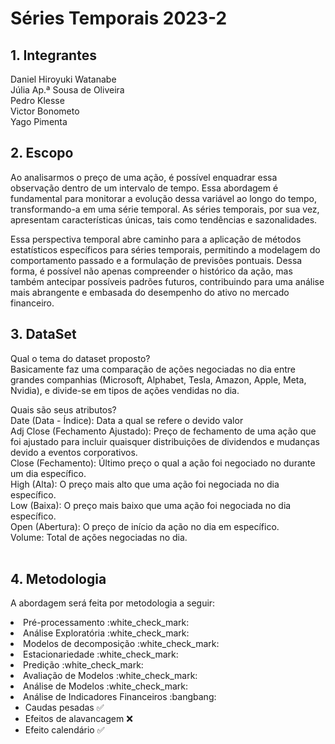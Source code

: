 # Séries Temporais 2023-2
## **1. Integrantes**<br>
Daniel Hiroyuki Watanabe<br>
Júlia Ap.ª Sousa de Oliveira <br>
Pedro Klesse <br>
Victor Bonometo <br>
Yago Pimenta <br>

## **2. Escopo**<br>
Ao analisarmos o preço de uma ação, é possível enquadrar essa observação dentro de um intervalo de tempo. Essa abordagem é fundamental para monitorar a evolução dessa variável ao longo do tempo, transformando-a em uma série temporal. As séries temporais, por sua vez, apresentam características únicas, tais como tendências e sazonalidades.

Essa perspectiva temporal abre caminho para a aplicação de métodos estatísticos específicos para séries temporais, permitindo a modelagem do comportamento passado e a formulação de previsões pontuais. Dessa forma, é possível não apenas compreender o histórico da ação, mas também antecipar possíveis padrões futuros, contribuindo para uma análise mais abrangente e embasada do desempenho do ativo no mercado financeiro.
<br>

## **3. DataSet**<br>

Qual o tema do dataset proposto? <br>
Basicamente faz uma comparação de ações negociadas no dia entre grandes companhias (Microsoft, Alphabet, Tesla, Amazon, Apple, Meta, Nvidia), e divide-se em tipos de ações vendidas no dia.

Quais são seus atributos? <br>
Date (Data - Índice): Data a qual se refere o devido valor <br>
Adj Close (Fechamento Ajustado): Preço de fechamento de uma ação que foi ajustado para incluir quaisquer distribuições de dividendos e mudanças devido a eventos corporativos. <br>
Close (Fechamento): Último preço o qual a ação foi negociado no durante um dia específico. <br>
High (Alta): O preço mais alto que uma ação foi negociada no dia específico.<br>
Low (Baixa): O preço mais baixo que uma ação foi negociada no dia específico.<br>
Open (Abertura): O preço de início da ação no dia em específico.<br>
Volume: Total de ações negociadas no dia.<br>
<br>

## **4. Metodologia**
A abordagem será feita por metodologia a seguir: 

<li> Pré-processamento :white_check_mark: <br> 

<li> Análise Exploratória :white_check_mark: <br>

<li> Modelos de decomposição :white_check_mark: <br>

<li> Estacionariedade :white_check_mark: <br>

<li> Predição :white_check_mark: <br>

<li> Avaliação de Modelos :white_check_mark:<br>

<li> Análise de Modelos :white_check_mark: <br>

<li> Análise de Indicadores Financeiros :bangbang: <br>

* Caudas pesadas :white_check_mark:
* Efeitos de alavancagem :x:
* Efeito calendário :white_check_mark:

